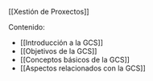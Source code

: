 [[Xestión de Proxectos]]

Contenido:
+ [[Introducción a la GCS]]
+ [[Objetivos de la GCS]]
+ [[Conceptos básicos de la GCS]]
+  [[Aspectos relacionados con la GCS]]